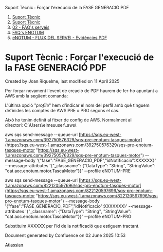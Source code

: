 Suport Tècnic : Forçar l'execució de la FASE GENERACIÓ PDF  

1.  [Suport Tècnic](index.md)
2.  [Suport Tècnic](13893782.md)
3.  [02 - FAQ's serveis](26313393.md)
4.  [FAQ's ENOTUM](28705561.md)
5.  [eNOTUM - FLUX DEL SERVEI - Evidències PDF](26313186.md)

Suport Tècnic : Forçar l'execució de la FASE GENERACIÓ PDF
==========================================================

Created by Joan Riquelme, last modified on 11 April 2025

Per forçar novament l'event de creació de PDF haurem de fer-ho apuntant a AWS amb la següent comanda:

L'última opció "_profile_" hem d'indicar el nom del perfil amb què tinguem definides les comptes de AWS PRE o PRO segons el cas.

Això ho tenim definit al fitxer de config de AWS. Normalment al directori: C:\\Users\\elmeuuser\\.aws\\

  

aws sqs send-message --queue-url [https://sqs.eu-west-1.amazonaws.com/392750576329/sqs-pre-enotum-tasques-motor](https://sqs.eu-west-1.amazonaws.com/392750576329/sqs-pre-enotum-tasques-motor "https://sqs.eu-west-1.amazonaws.com/392750576329/sqs-pre-enotum-tasques-motor") --message-body '{"fase":"FASE\_GENERACIO\_PDF","idNotificacio":XXXXXX}' --message-attributes '{"\_classname": {"DataType": "String", "StringValue": "cat.aoc.enotum.motor.TascaMotor"}}' --profile eNOTUM-PRE

aws sqs send-message --queue-url [https://sqs.eu-west-1.amazonaws.com/822120597696/sqs-pro-enotum-tasques-motor](https://sqs.eu-west-1.amazonaws.com/822120597696/sqs-pro-enotum-tasques-motor "https://sqs.eu-west-1.amazonaws.com/822120597696/sqs-pro-enotum-tasques-motor") --message-body '{"fase":"FASE\_GENERACIO\_PDF","idNotificacio":XXXXXXX}' --message-attributes '{"\_classname": {"DataType": "String", "StringValue": "cat.aoc.enotum.motor.TascaMotor"}}' --profile eNOTUM-PRO

Substituim XXXXXX per l'id de la notificació que estiguem tractant.

Document generated by Confluence on 02 June 2025 10:53

[Atlassian](http://www.atlassian.com/)